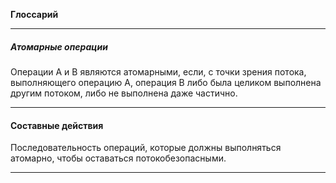 **Глоссарий**

---

##### Атомарные операции

Операции A и B являются атомарными, если, с точки зрения потока,
выполняющего операцию A, операция B либо была целиком выполнена
другим потоком, либо не выполнена даже частично.

---

#### Составные действия

Последовательность операций, которые должны выполняться
атомарно, чтобы оставаться потокобезопасными.

---